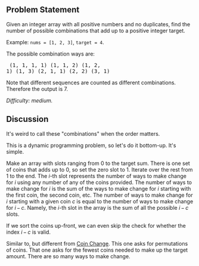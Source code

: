 Problem Statement
-----------------

Given an integer array with all positive numbers and no duplicates, find the
number of possible combinations that add up to a positive integer target.

Example: `nums = [1, 2, 3]`, `target = 4`.

The possible combination ways are:<pre>
(1, 1, 1, 1)
(1, 1, 2)
(1, 2, 1)
(1, 3)
(2, 1, 1)
(2, 2)
(3, 1)</pre>

Note that different sequences are counted as different combinations. Therefore
the output is 7.

*Difficulty: medium.*

Discussion
----------

It's weird to call these "combinations" when the order matters.

This is a dynamic programming problem, so let's do it bottom-up. It's simple.

Make an array with slots ranging from 0 to the target sum. There is one set of
coins that adds up to 0, so set the zero slot to 1. Iterate over the rest from
1 to the end. The *i*-th slot represents the number of ways to make
change for *i* using any number of any of the coins provided. The number of ways
to make change for *i* is the sum of the ways to make change for *i* starting
with the first coin, the second coin, etc. The number of ways to make change for
*i* starting with a given coin *c* is equal to the number of ways to make change
for *i*&thinsp;&minus;&thinsp;*c*. Namely, the *i*-th slot in the array is the
sum of all the possible *i*&thinsp;&minus;&thinsp;*c* slots.

If we sort the coins up-front, we can even skip the check for whether the index
*i*&thinsp;&minus;&thinsp;*c* is valid.

Similar to, but different from [Coin Change](../leet322). This one
asks for permutations of coins. That one asks for the fewest coins needed to
make up the target amount. There are so many ways to make change.
